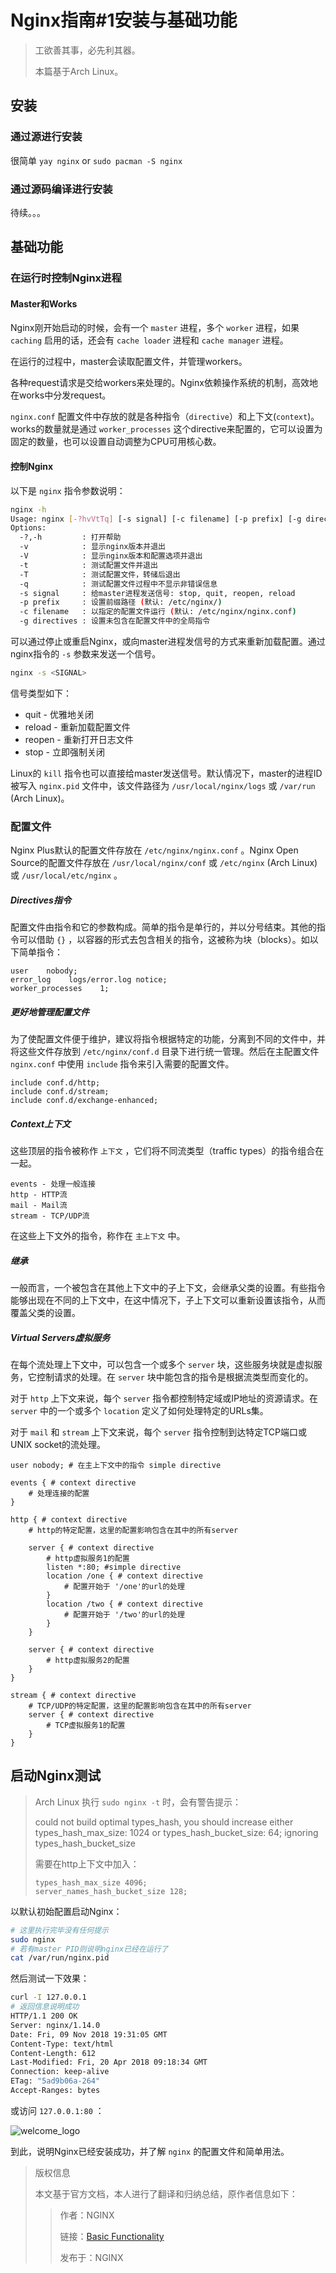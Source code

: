 # Nginx指南#1安装与基础功能

> 工欲善其事，必先利其器。
>
> 本篇基于Arch Linux。



## 安装

### 通过源进行安装

很简单 `yay nginx` or `sudo pacman -S nginx`

### 通过源码编译进行安装

待续。。。  



## 基础功能

### 在运行时控制Nginx进程

#### Master和Works

Nginx刚开始启动的时候，会有一个 `master` 进程，多个 `worker` 进程，如果 `caching` 启用的话，还会有 `cache loader` 进程和 `cache manager` 进程。  

在运行的过程中，master会读取配置文件，并管理workers。  

各种request请求是交给workers来处理的。Nginx依赖操作系统的机制，高效地在works中分发request。

`nginx.conf` 配置文件中存放的就是各种指令（`directive`）和上下文(`context`)。works的数量就是通过 `worker_processes` 这个directive来配置的，它可以设置为固定的数量，也可以设置自动调整为CPU可用核心数。  


#### 控制Nginx

以下是 `nginx` 指令参数说明：

```bash
nginx -h
Usage: nginx [-?hvVtTq] [-s signal] [-c filename] [-p prefix] [-g directives]
Options:
  -?,-h         : 打开帮助
  -v            : 显示nginx版本并退出
  -V            : 显示nginx版本和配置选项并退出
  -t            : 测试配置文件并退出
  -T            : 测试配置文件，转储后退出
  -q            : 测试配置文件过程中不显示非错误信息
  -s signal     : 给master进程发送信号: stop, quit, reopen, reload
  -p prefix     : 设置前缀路径 (默认: /etc/nginx/)
  -c filename   : 以指定的配置文件运行 (默认: /etc/nginx/nginx.conf)
  -g directives : 设置未包含在配置文件中的全局指令
```

可以通过停止或重启Nginx，或向master进程发信号的方式来重新加载配置。通过nginx指令的 `-s` 参数来发送一个信号。  

```bash
nginx -s <SIGNAL>
```

信号类型如下：

- quit - 优雅地关闭
- reload - 重新加载配置文件
- reopen - 重新打开日志文件
- stop - 立即强制关闭

Linux的 `kill` 指令也可以直接给master发送信号。默认情况下，master的进程ID被写入 `nginx.pid` 文件中，该文件路径为 `/usr/local/nginx/logs` 或 `/var/run` (Arch Linux)。  



### 配置文件

Nginx Plus默认的配置文件存放在 `/etc/nginx/nginx.conf` 。Nginx Open Source的配置文件存放在 `/usr/local/nginx/conf` 或 `/etc/nginx` (Arch Linux) 或 `/usr/local/etc/nginx` 。  

##### Directives指令

配置文件由指令和它的参数构成。简单的指令是单行的，并以分号结束。其他的指令可以借助 `{}` ，以容器的形式去包含相关的指令，这被称为块（blocks）。如以下简单指令：  

```
user    nobody;
error_log    logs/error.log notice;
worker_processes    1;
```

##### 更好地管理配置文件

为了使配置文件便于维护，建议将指令根据特定的功能，分离到不同的文件中，并将这些文件存放到 `/etc/nginx/conf.d` 目录下进行统一管理。然后在主配置文件 `nginx.conf` 中使用 `include` 指令来引入需要的配置文件。  

```
include conf.d/http;
include conf.d/stream;
include conf.d/exchange-enhanced;
```

##### Context上下文

这些顶层的指令被称作 `上下文` ，它们将不同流类型（traffic types）的指令组合在一起。  

```
events - 处理一般连接
http - HTTP流
mail - Mail流
stream - TCP/UDP流
```

在这些上下文外的指令，称作在 `主上下文` 中。  

##### 继承

一般而言，一个被包含在其他上下文中的子上下文，会继承父类的设置。有些指令能够出现在不同的上下文中，在这中情况下，子上下文可以重新设置该指令，从而覆盖父类的设置。

##### Virtual Servers虚拟服务

在每个流处理上下文中，可以包含一个或多个 `server` 块，这些服务块就是虚拟服务，它控制请求的处理。在 `server` 块中能包含的指令是根据流类型而变化的。  

对于 `http` 上下文来说，每个 `server` 指令都控制特定域或IP地址的资源请求。在 `server` 中的一个或多个 `location` 定义了如何处理特定的URLs集。  

对于 `mail` 和  `stream` 上下文来说，每个 `server` 指令控制到达特定TCP端口或UNIX socket的流处理。  

```
user nobody; # 在主上下文中的指令 simple directive

events { # context directive
    # 处理连接的配置
}

http { # context directive
    # http的特定配置，这里的配置影响包含在其中的所有server 

    server { # context directive
        # http虚拟服务1的配置     
        listen *:80; #simple directive
        location /one { # context directive
            # 配置开始于 '/one'的url的处理
        }
        location /two { # context directive
            # 配置开始于 '/two'的url的处理
        }
    } 
    
    server { # context directive
        # http虚拟服务2的配置    
    }
}

stream { # context directive
    # TCP/UDP的特定配置，这里的配置影响包含在其中的所有server 
    server { # context directive
        # TCP虚拟服务1的配置 
    }
}
```

  

## 启动Nginx测试

> Arch Linux 执行 `sudo nginx -t` 时，会有警告提示：
>
> could not build optimal types_hash, you should increase either types_hash_max_size: 1024 or types_hash_bucket_size: 64; ignoring types_hash_bucket_size
>
> 需要在http上下文中加入：
>
> ```
> types_hash_max_size 4096;
> server_names_hash_bucket_size 128;
> ```

以默认初始配置启动Nginx：

```bash
# 这里执行完毕没有任何提示
sudo nginx
# 若有master PID则说明nginx已经在运行了
cat /var/run/nginx.pid

```

然后测试一下效果：

```bash
curl -I 127.0.0.1
# 返回信息说明成功
HTTP/1.1 200 OK
Server: nginx/1.14.0
Date: Fri, 09 Nov 2018 19:31:05 GMT
Content-Type: text/html
Content-Length: 612
Last-Modified: Fri, 20 Apr 2018 09:18:34 GMT
Connection: keep-alive
ETag: "5ad9b06a-264"
Accept-Ranges: bytes
```

或访问 `127.0.0.1:80` ：

![welcome_logo](./imgs/welcome_logo.png)  

到此，说明Nginx已经安装成功，并了解 `nginx` 的配置文件和简单用法。  

  



> 版权信息
>
> 本文基于官方文档，本人进行了翻译和归纳总结，原作者信息如下：
>
> > 作者：NGINX
> >
> > 链接：[Basic Functionality](https://docs.nginx.com/nginx/admin-guide/basic-functionality/runtime-control/)
> >
> > 发布于：NGINX
>